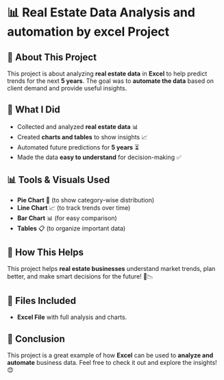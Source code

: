 # 📊 Real Estate Data Analysis and automation by excel Project

## 📌 About This Project
This project is about analyzing **real estate data** in **Excel** to help predict trends for the next **5 years**. The goal was to **automate the data** based on client demand and provide useful insights. 

## 🔹 What I Did
- Collected and analyzed **real estate data** 📊
- Created **charts and tables** to show insights 📈
- Automated future predictions for **5 years** ⏳
- Made the data **easy to understand** for decision-making ✅

## 📊 Tools & Visuals Used
- **Pie Chart** 🍕 (to show category-wise distribution)
- **Line Chart** 📈 (to track trends over time)
- **Bar Chart** 📊 (for easy comparison)
- **Tables** 📋 (to organize important data)

## 🚀 How This Helps
This project helps **real estate businesses** understand market trends, plan better, and make smart decisions for the future! 🏡📉

## 📂 Files Included
- **Excel File** with full analysis and charts.

## 🏁 Conclusion
This project is a great example of how **Excel** can be used to **analyze and automate** business data. Feel free to check it out and explore the insights! 😊
